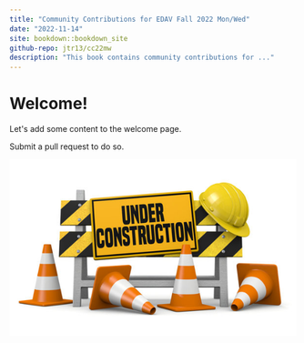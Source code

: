 ```yaml
---
title: "Community Contributions for EDAV Fall 2022 Mon/Wed"
date: "2022-11-14"
site: bookdown::bookdown_site
github-repo: jtr13/cc22mw
description: "This book contains community contributions for ..."
---
```


# Welcome!

Let's add some content to the welcome page.

Submit a pull request to do so.

![Under construction](under_construction.jpg)
